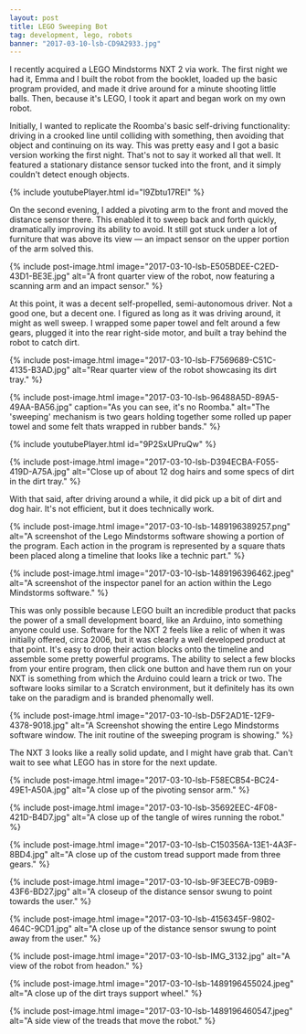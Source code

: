 ```yaml
---
layout: post
title: LEGO Sweeping Bot
tag: development, lego, robots
banner: "2017-03-10-lsb-CD9A2933.jpg"
---
```


I recently acquired a LEGO Mindstorms NXT 2 via work. The first night we had it, Emma and I built the robot from the booklet, loaded up the basic program provided, and made it drive around for a minute shooting little balls. Then, because it's LEGO, I took it apart and began work on my own robot.
<!--more-->

Initially, I wanted to replicate the Roomba's basic self-driving functionality: driving in a crooked line until colliding with something, then avoiding that object and continuing on its way. This was pretty easy and I got a basic version working the first night.  That's not to say it worked all that well. It featured a stationary distance sensor tucked into the front, and it simply couldn't detect enough objects.

{%
	include
	youtubePlayer.html
	id="l9Zbtu17REI"
%}

On the second evening, I added a pivoting arm to the front and moved the distance sensor there. This enabled it to sweep back and forth quickly, dramatically improving its ability to avoid.  It still got stuck under a lot of furniture that was above its view — an impact sensor on the upper portion of the arm solved this. 

{% include
	post-image.html
	image="2017-03-10-lsb-E505BDEE-C2ED-43D1-BE3E.jpg"
	alt="A front quarter view of the robot, now featuring a scanning arm and an impact sensor."
%}

At this point, it was a decent self-propelled, semi-autonomous driver. Not a good one, but a decent one. I figured as long as it was driving around, it might as well sweep. I wrapped some paper towel and felt around a few gears, plugged it into the rear right-side motor, and built a tray behind the robot to catch dirt.

{% include
	post-image.html
	image="2017-03-10-lsb-F7569689-C51C-4135-B3AD.jpg"
	alt="Rear quarter view of the robot showcasing its dirt tray."
%}

{% include
	post-image.html
	image="2017-03-10-lsb-96488A5D-89A5-49AA-BA56.jpg"
	caption="As you can see, it's no Roomba."
	alt="The 'sweeping' mechanism is two gears holding together some rolled up paper towel and some felt thats wrapped in rubber bands."
%}

{% include youtubePlayer.html id="9P2SxUPruQw" %}

{% include
	post-image.html
	image="2017-03-10-lsb-D394ECBA-F055-419D-A75A.jpg"
	alt="Close up of about 12 dog hairs and some specs of dirt in the dirt tray."
%}

With that said, after driving around a while, it did pick up a bit of dirt and dog hair. It's not efficient, but it does technically work.

{% include
	post-image.html
	image="2017-03-10-lsb-1489196389257.png"
	alt="A screenshot of the Lego Mindstorms software showing a portion of the program. Each action in the program is represented by a square thats been placed along a timeline that looks like a technic part."
%}

{% include
	post-image.html
	image="2017-03-10-lsb-1489196396462.jpeg"
	alt="A screenshot of the inspector panel for an action within the Lego Mindstorms software."
%}

This was only possible because LEGO built an incredible product that packs the power of a small development board, like an Arduino, into something anyone could use. Software for the NXT 2 feels like a relic of when it was initially offered, circa 2006, but it was clearly a well developed product at that point. It's easy to drop their action blocks onto the timeline and assemble some pretty powerful programs. The ability to select a few blocks from your entire program, then click one button and have them run on your NXT is something from which the Arduino could learn a trick or two. The software looks similar to a Scratch environment, but it definitely has its own take on the paradigm and is branded phenomally well.

{% include
	post-image.html
	image="2017-03-10-lsb-D5F2AD1E-12F9-4378-9018.jpg"
	alt="A Screenshot showing the entire Lego Mindstorms software window. The init routine of the sweeping program is showing."
%}

The NXT 3 looks like a really solid update, and I might have grab that. Can't wait to see what LEGO has in store for the next update.


{% include
	post-image.html
	image="2017-03-10-lsb-F58ECB54-BC24-49E1-A50A.jpg"
	alt="A close up of the pivoting sensor arm."
%}

{% include
	post-image.html
	image="2017-03-10-lsb-35692EEC-4F08-421D-B4D7.jpg"
	alt="A close up of the tangle of wires running the robot."
%}

{% include
	post-image.html
	image="2017-03-10-lsb-C150356A-13E1-4A3F-8BD4.jpg"
	alt="A close up of the custom tread support made from three gears."
%}

{% include
	post-image.html
	image="2017-03-10-lsb-9F3EEC7B-09B9-43F6-BD27.jpg"
	alt="A closeup of the distance sensor swung to point towards the user."
%}

{% include
	post-image.html
	image="2017-03-10-lsb-4156345F-9802-464C-9CD1.jpg"
	alt="A close up of the distance sensor swung to point away from the user."
%}

{% include
	post-image.html
	image="2017-03-10-lsb-IMG_3132.jpg"
	alt="A view of the robot from headon."
%}

{% include
	post-image.html
	image="2017-03-10-lsb-1489196455024.jpeg"
	alt="A close up of the dirt trays support wheel."
%}

{% include
	post-image.html
	image="2017-03-10-lsb-1489196460547.jpeg"
	alt="A side view of the treads that move the robot."
%}

